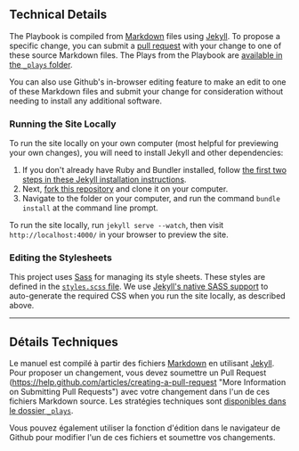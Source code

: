 ## Technical Details

The Playbook is compiled from [Markdown](https://help.github.com/articles/github-flavored-markdown "Link to More Information About Markdown") files using [Jekyll](https://github.com/jekyll/jekyll "Link to More Information about Jekyll"). To propose a specific change, you can submit a [pull request](https://help.github.com/articles/creating-a-pull-request "More Information on Submitting Pull Requests") with your change to one of these source Markdown files. The Plays from the Playbook are [available in the `_plays` folder](https://github.com/cds-snc/technical-playbook-manuel-technique/tree/main/_plays).

You can also use Github's in-browser editing feature to make an edit to one of these Markdown files and submit your change for consideration without needing to install any additional software.

### Running the Site Locally

To run the site locally on your own computer (most helpful for previewing your own changes), you will need to install Jekyll and other dependencies:

1. If you don't already have Ruby and Bundler installed, follow [the first two steps in these Jekyll installation instructions](https://help.github.com/articles/using-jekyll-with-pages#installing-jekyll "Installation instructions for Jekyll").
2. Next, [fork this repository](https://help.github.com/articles/fork-a-repo/ "Instructions for Forking Your Repository") and clone it on your computer.
3. Navigate to the folder on your computer, and run the command `bundle install` at the command line prompt.

To run the site locally, run `jekyll serve --watch`, then visit `http://localhost:4000/` in your browser to preview the site.

### Editing the Stylesheets

This project uses [Sass](http://sass-lang.com/ "Link to Learn More About Sass") for managing its style sheets. These styles are defined in the [`styles.scss` file](assets/_sass/styles.scss). We use [Jekyll's native SASS support](https://jekyllrb.com/docs/assets/) to auto-generate the required CSS when you run the site locally, as described above.

---

## Détails Techniques

Le manuel est compilé à partir des fichiers [Markdown](https://help.github.com/articles/github-flavored-markdown "Link to More Information About Markdown") en utilisant [Jekyll](https://github.com/jekyll/jekyll "Link to More Information about Jekyll"). Pour proposer un changement, vous devez soumettre un Pull Request (https://help.github.com/articles/creating-a-pull-request "More Information on Submitting Pull Requests") avec votre changement dans l'un de ces fichiers Markdown source. Les stratégies techniques sont [disponibles dans le dossier `_plays`](https://github.com/cds-snc/technical-playbook-manuel-technique/tree/main/_plays).

Vous pouvez également utiliser la fonction d'édition dans le navigateur de Github pour modifier l'un de ces fichiers et soumettre vos changements.
